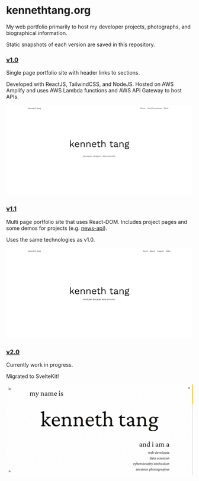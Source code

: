 # kennethtang.org

My web portfolio primarily to host my developer projects, photographs, and biographical information.

Static snapshots of each version are saved in this repository.

### [v1.0](v1.0/)

Single page portfolio site with header links to sections.

Developed with ReactJS, TailwindCSS, and NodeJS. Hosted on AWS Amplify and uses AWS Lambda functions and AWS API Gateway to host APIs.

![v1.0 Home Page](v1.0-home.png)

### [v1.1](v1.1/)

Multi page portfolio site that uses React-DOM. Includes project pages and some demos for projects (e.g. [news-api](https://github.com/Kenny477/news-api)).

Uses the same technologies as v1.0.

![v1.1 Home Page](v1.1-home.png)


### [v2.0](v2.0/)

Currently work in progress.

Migrated to SvelteKit!

![v2.0 Home Page](v2.0-home.png)